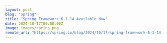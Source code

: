 ```yaml
---
layout: post
blog: "Spring"
title: "Spring Framework 6.1.14 Available Now"
date: 2024-10-17T00:00:00Z
image: images/spring.png
remote_url: "https://spring.io/blog/2024/10/17/spring-framework-6-1-14-available-now"
---
```

